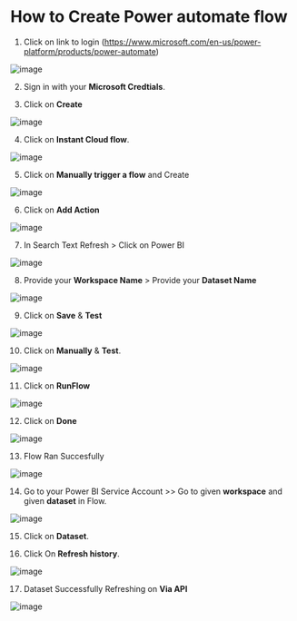 # How to Create Power automate flow

1. Click on link to login (https://www.microsoft.com/en-us/power-platform/products/power-automate)

![image](https://github.com/rritec/powerbi/assets/20516321/e7b8d76b-6633-4d5a-851e-54367efb43cd)


2. Sign in with your **Microsoft Credtials**.


3. Click on **Create**


![image](https://github.com/rritec/powerbi/assets/20516321/c3cd218e-5274-49cc-9645-8532456c4445)



4. Click on **Instant Cloud flow**.


![image](https://github.com/rritec/powerbi/assets/20516321/1807a3b0-ff1b-490d-9357-ca449000f618)




5. Click on **Manually trigger a flow** and Create


![image](https://github.com/rritec/powerbi/assets/20516321/16bac5ad-9112-4524-a172-f14ed3a4fba7)




6. Click on **Add Action**


![image](https://github.com/rritec/powerbi/assets/20516321/b6145ebf-7d71-49b2-9ecb-79c3ad555e97)






7. In Search Text Refresh > Click on Power BI



![image](https://github.com/rritec/powerbi/assets/20516321/abaf77c6-6674-4ff8-a11e-676c8b1bb9ac)











8. Provide your **Workspace Name** > Provide your **Dataset Name**

  


![image](https://github.com/rritec/powerbi/assets/20516321/3e7604b5-ff9b-4e1a-9b02-83869f91deef)







9. Click on **Save** & **Test**


  



  

![image](https://github.com/rritec/powerbi/assets/20516321/ae3274d2-5fd1-476d-8ce4-81dd29c0be02)






10. Click on **Manually** & **Test**.

 ![image](https://github.com/rritec/powerbi/assets/20516321/dd880b8f-fda7-4638-8764-988714d70c05)

 




11. Click on **RunFlow**



 ![image](https://github.com/rritec/powerbi/assets/20516321/028af8c1-651b-4230-b028-39ae0bd2277c)


 



 12. Click on **Done**


![image](https://github.com/rritec/powerbi/assets/20516321/7e1ee56a-123e-4a2d-aa8b-ff52daa04881)





13. Flow Ran Succesfully



![image](https://github.com/rritec/powerbi/assets/20516321/88a43526-a5db-4edd-974e-40f1943e017c)




14. Go to your Power BI Service Account >> Go to given **workspace** and given **dataset** in Flow.



![image](https://github.com/rritec/powerbi/assets/20516321/fc348c97-f0c1-4722-b019-73af1c3bd9b6)





15. Click on **Dataset**.

  

16. Click On **Refresh history**.



 ![image](https://github.com/rritec/powerbi/assets/20516321/b76e995b-2339-4e28-9593-ebece58d2af1)




 17. Dataset Successfully Refreshing on **Via API**

![image](https://github.com/rritec/powerbi/assets/20516321/d29d3341-88aa-44ed-95b9-514a77b006f5)  
